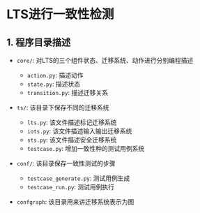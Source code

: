 # LTS进行一致性检测

## 1. 程序目录描述

* `core/`: 对LTS的三个组件状态、迁移系统、动作进行分别编程描述
    * `action.py`: 描述动作
    * `state.py`: 描述状态
    * `transition.py`: 描述迁移关系
  
* `ts/`: 该目录下保存不同的迁移系统
    * `lts.py`: 该文件描述标记迁移系统
    * `iots.py`: 该文件描述输入输出迁移系统
    * `sts.py`: 该文件描述安全迁移系统
    * `testcase.py`: 增加一致性种的测试用例系统
  
* `conf/`: 该目录保存一致性测试的步骤
  * `testcase_generate.py`: 测试用例生成
  * `testcase_run.py`: 测试用例执行
  
* `confgraph`: 该目录用来讲迁移系统表示为图


